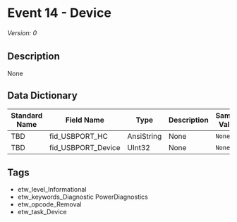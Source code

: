 # Event 14 - Device
###### Version: 0

## Description
None

## Data Dictionary
|Standard Name|Field Name|Type|Description|Sample Value|
|---|---|---|---|---|
|TBD|fid_USBPORT_HC|AnsiString|None|`None`|
|TBD|fid_USBPORT_Device|UInt32|None|`None`|

## Tags
* etw_level_Informational
* etw_keywords_Diagnostic PowerDiagnostics
* etw_opcode_Removal
* etw_task_Device